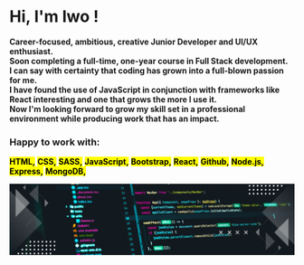 # Hi, I'm Iwo ! 

**Career-focused, ambitious, creative Junior Developer and UI/UX enthusiast.**<br />
**Soon completing a full-time, one-year course in Full Stack development.**<br />
**I can say with certainty that coding has grown into a full-blown passion for me.**<br />
**I have found the use of JavaScript in conjunction with frameworks like React interesting and one that grows the more I use it.**<br />
**Now I'm looking forward to grow my skill set in a professional environment while producing work that has an impact.**<br />


 ### ​Happy to work with: 
**<mark>HTML,</mark>**
**<mark>CSS,</mark>**
**<mark>SASS,</mark>**
**<mark>JavaScript,</mark>**
**<mark>Bootstrap,</mark>**
**<mark>React,</mark>**
**<mark>Github,</mark>**
**<mark>Node.js,</mark>**
**<mark>Express,</mark>**
**<mark>MongoDB,</mark>**

![](https://github.com/IwoDNB/IwoDNB/blob/main/img/banerColor.png)
​


​

